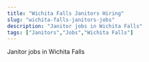 ```yaml
---
title: "Wichita Falls Janitors Hiring"
slug: "wichita-falls-janitors-jobs"
description: "Janitor jobs in Wichita Falls"
tags: ["Janitors","Jobs","Wichita Falls"]
---
```


Janitor jobs in Wichita Falls
